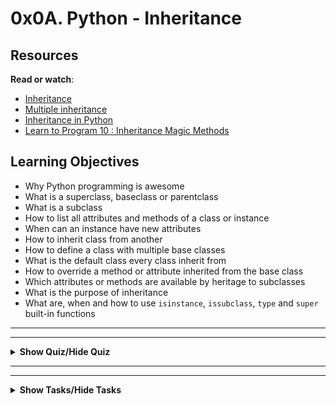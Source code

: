 # 0x0A. Python - Inheritance

## Resources

<p><strong>Read or watch</strong>:</p>

<ul>
<li><a href="https://docs.python.org/3/tutorial/classes.html#inheritance" title="Inheritance" target="_blank">Inheritance</a> </li>
<li><a href="https://docs.python.org/3/tutorial/classes.html#multiple-inheritance" title="Multiple inheritance" target="_blank">Multiple inheritance</a> </li>
<li><a href="https://www.packt.com/inheritance-python/" title="Inheritance in Python" target="_blank">Inheritance in Python</a> </li>
<li><a href="https://www.youtube.com/watch?v=d8kCdLCi6Lk" title="Learn to Program 10 : Inheritance Magic Methods" target="_blank">Learn to Program 10 : Inheritance Magic Methods</a> </li>
</ul>

## Learning Objectives

<ul>
<li>Why Python programming is awesome </li>
<li>What is a superclass, baseclass or parentclass</li>
<li>What is a subclass</li>
<li>How to list all attributes and methods of a class or instance</li>
<li>When can an instance have new attributes</li>
<li>How to inherit class from another</li>
<li>How to define a class with multiple base classes </li>
<li>What is the default class every class inherit from</li>
<li>How to override a method or attribute inherited from the base class</li>
<li>Which attributes or methods are available by heritage to subclasses</li>
<li>What is the purpose of inheritance</li>
<li>What are, when and how to use <code>isinstance</code>, <code>issubclass</code>, <code>type</code> and <code>super</code> built-in functions</li>
</ul>

---
---

<details>
    <summary><strong>Show Quiz/Hide Quiz</strong></summary><br>

### Quiz questions

<p>1.) What do these lines print?</p>

<pre><code>class Base():
    &quot;&quot;&quot; My base class &quot;&quot;&quot;

    __nb_instances = 0

    def __init__(self):
        Base.__nb_instances += 1
        self.id = Base.__nb_instances

b = Base()
print(b.id)
</code></pre>

A.) None


B.) 0


C.) 1

<details>
    <summary><strong><code>Show Answer/Hide Answer</code></strong></summary><br>
    
**C.) 1**
    
</details>
    
---

<p>2.) What do these lines print?</p>

    <pre><code>class Base():
        &quot;&quot;&quot; My base class &quot;&quot;&quot;
    
        __nb_instances = 0
    
        def __init__(self):
            Base.__nb_instances += 1
            self.id = Base.__nb_instances
    
    for i in range(3):
        b = Base()
    print(b.id)
    </code></pre>

    A.) None


    B.) 3
    
    
    C.) 4
    
    
    D.) 2

<details>
<summary><strong><code>Show Answer/Hide Answer</code></strong></summary><br>
        
** B.) 3**
        
</details>
        
---

<p>3.) What do these lines print?</p>

        <pre><code>class Base():
            &quot;&quot;&quot; My base class &quot;&quot;&quot;
        
            __nb_instances = 0
        
            def __init__(self):
                Base.__nb_instances += 1
                self.id = Base.__nb_instances
        
        class User(Base):
            &quot;&quot;&quot; My User class &quot;&quot;&quot;
            pass
        
        u = User()
        print(u.id)
        </code></pre>

        A.) None


        B.) 0
        
        
        C.) 1
        
        
        D.) 2

<details>
<summary><strong><code>Show Answer/Hide Answer</code></strong></summary><br>
            
**C.) 1**
            
</details>
            
---

<p>4.) What do these lines print?</p>

<pre><code>class Base():
    &quot;&quot;&quot; My base class &quot;&quot;&quot;

    __nb_instances = 0

    def __init__(self):
        Base.__nb_instances += 1
        self.id = Base.__nb_instances

class User(Base):
    &quot;&quot;&quot; My User class &quot;&quot;&quot;
    pass

for i in range(4):
    u = User()
print(u.id)
</code></pre>


A.) 4


B.) 3


C.) 5


D.) None

<details>
    <summary><strong><code>Show Answer/Hide Answer</code></strong></summary><br>
    
**A.) 4**
    
</details>
    
---

<p>5.) What do these lines print?</p>

<pre><code>class Base():
    &quot;&quot;&quot; My base class &quot;&quot;&quot;

    __nb_instances = 0

    def __init__(self):
        Base.__nb_instances += 1
        self.id = Base.__nb_instances

class User(Base):
    &quot;&quot;&quot; My User class &quot;&quot;&quot;
    pass

b = Base()
u = User()
print(u.id)
</code></pre>


A.) 0


B.) 1


C.) 2


D.) 3

<details>
  <summary><strong><code>Show Answer/Hide Answer</code></strong></summary><br>
  
  **C.) 2**
  
</details>
  
  ---

<p>6.) What do these lines print?</p>

<pre><code>class Base():
    &quot;&quot;&quot; My base class &quot;&quot;&quot;

    __nb_instances = 0

    def __init__(self):
        Base.__nb_instances += 1
        self.id = Base.__nb_instances

class User(Base):
    &quot;&quot;&quot; My User class &quot;&quot;&quot;

    def __init__(self):
        self.id = 89

u = User()
print(u.id)
</code></pre>


A.) 89


B.) 90


C.) 1

<details>
  <summary><strong><code>Show Answer/Hide Answer</code></strong></summary><br>
  
  **A.) 89**
  
  </details>
  
  ---

<p>7.) What do these lines print?</p>

<pre><code>class Base():
    &quot;&quot;&quot; My base class &quot;&quot;&quot;

    __nb_instances = 0

    def __init__(self):
        Base.__nb_instances += 1
        self.id = Base.__nb_instances

class User(Base):
    &quot;&quot;&quot; My User class &quot;&quot;&quot;

    def __init__(self):
        super().__init__()

u = User()
print(u.id)
</code></pre>


A.) None


B.) 0


C.) 1


D.) 2

<details>
  <summary><strong><code>Show Answer/Hide Answer</code></strong></summary><br>
  
  **C.) 1**
  
  </details>
  
  ---

<p>8.) What do these lines print?</p>

<pre><code>class Base():
    &quot;&quot;&quot; My base class &quot;&quot;&quot;

    __nb_instances = 0

    def __init__(self):
        Base.__nb_instances += 1
        self.id = Base.__nb_instances

class User(Base):
    &quot;&quot;&quot; My User class &quot;&quot;&quot;

    def __init__(self):
        self.id = 89
        super().__init__()

u = User()
print(u.id)

</code></pre>

A.) 89


B.) 90


C.) 1

<details>
  <summary><strong><code>Show Answer/Hide Answer</code></strong></summary><br>
  
  **C.) 1**
  
  </details>
  
  ---

<p>9.) What do these lines print?</p>

<pre><code>class Base():
    &quot;&quot;&quot; My base class &quot;&quot;&quot;

    __nb_instances = 0

    def __init__(self):
        Base.__nb_instances += 1
        self.id = Base.__nb_instances

class User(Base):
    &quot;&quot;&quot; My User class &quot;&quot;&quot;

    def __init__(self):
        super().__init__()
        self.id = 89

u = User()
print(u.id)
</code></pre>

A.) 89


B.) 90


C.) 1

<details>
  <summary><strong><code>Show Answer/Hide Answer</code></strong></summary><br>
  
  **A.) 89**
  
  </details>
  
  ---

<p>10.) What do these lines print?</p>

<pre><code>class Base():
    &quot;&quot;&quot; My base class &quot;&quot;&quot;

    __nb_instances = 0

    def __init__(self):
        Base.__nb_instances += 1
        self.id = Base.__nb_instances

class User(Base):
    &quot;&quot;&quot; My User class &quot;&quot;&quot;

    def __init__(self):
        super().__init__()
        self.id += 99

u = User()
print(u.id)
</code></pre>

A.) 99


B.) 100


C.) 1

<details>
  <summary><strong><code>Show Answer/Hide Answer</code></strong></summary><br>
  
  **B.) 100**
  
  </details>
  </details>
  
  
---
---

<details>
<summary><strong>Show Tasks/Hide Tasks</strong></summary><br>


## TASKS

### 0. Lookup
    
<p>Write a function that returns the list of available attributes and methods of an object:</p>

<ul>
<li>Prototype: <code>def lookup(obj):</code></li>
<li>Returns a <code>list</code> object</li>
<li>You are not allowed to import any module</li>
</ul>

<pre><code>guillaume@ubuntu:~/0x0A$ cat 0-main.py
#!/usr/bin/python3
lookup = __import__(&#39;0-lookup&#39;).lookup

class MyClass1(object):
    pass

class MyClass2(object):
    my_attr1 = 3
    def my_meth(self):
        pass

print(lookup(MyClass1))
print(lookup(MyClass2))
print(lookup(int))

guillaume@ubuntu:~/0x0A$ ./0-main.py
[&#39;__class__&#39;, &#39;__delattr__&#39;, &#39;__dict__&#39;, &#39;__dir__&#39;, &#39;__doc__&#39;, &#39;__eq__&#39;, &#39;__format__&#39;, &#39;__ge__&#39;, &#39;__getattribute__&#39;, &#39;__gt__&#39;, &#39;__hash__&#39;, &#39;__init__&#39;, &#39;__le__&#39;, &#39;__lt__&#39;, &#39;__module__&#39;, &#39;__ne__&#39;, &#39;__new__&#39;, &#39;__reduce__&#39;, &#39;__reduce_ex__&#39;, &#39;__repr__&#39;, &#39;__setattr__&#39;, &#39;__sizeof__&#39;, &#39;__str__&#39;, &#39;__subclasshook__&#39;, &#39;__weakref__&#39;]
[&#39;__class__&#39;, &#39;__delattr__&#39;, &#39;__dict__&#39;, &#39;__dir__&#39;, &#39;__doc__&#39;, &#39;__eq__&#39;, &#39;__format__&#39;, &#39;__ge__&#39;, &#39;__getattribute__&#39;, &#39;__gt__&#39;, &#39;__hash__&#39;, &#39;__init__&#39;, &#39;__le__&#39;, &#39;__lt__&#39;, &#39;__module__&#39;, &#39;__ne__&#39;, &#39;__new__&#39;, &#39;__reduce__&#39;, &#39;__reduce_ex__&#39;, &#39;__repr__&#39;, &#39;__setattr__&#39;, &#39;__sizeof__&#39;, &#39;__str__&#39;, &#39;__subclasshook__&#39;, &#39;__weakref__&#39;, &#39;my_attr1&#39;, &#39;my_meth&#39;]
[&#39;__abs__&#39;, &#39;__add__&#39;, &#39;__and__&#39;, &#39;__bool__&#39;, &#39;__ceil__&#39;, &#39;__class__&#39;, &#39;__delattr__&#39;, &#39;__dir__&#39;, &#39;__divmod__&#39;, &#39;__doc__&#39;, &#39;__eq__&#39;, &#39;__float__&#39;, &#39;__floor__&#39;, &#39;__floordiv__&#39;, &#39;__format__&#39;, &#39;__ge__&#39;, &#39;__getattribute__&#39;, &#39;__getnewargs__&#39;, &#39;__gt__&#39;, &#39;__hash__&#39;, &#39;__index__&#39;, &#39;__init__&#39;, &#39;__int__&#39;, &#39;__invert__&#39;, &#39;__le__&#39;, &#39;__lshift__&#39;, &#39;__lt__&#39;, &#39;__mod__&#39;, &#39;__mul__&#39;, &#39;__ne__&#39;, &#39;__neg__&#39;, &#39;__new__&#39;, &#39;__or__&#39;, &#39;__pos__&#39;, &#39;__pow__&#39;, &#39;__radd__&#39;, &#39;__rand__&#39;, &#39;__rdivmod__&#39;, &#39;__reduce__&#39;, &#39;__reduce_ex__&#39;, &#39;__repr__&#39;, &#39;__rfloordiv__&#39;, &#39;__rlshift__&#39;, &#39;__rmod__&#39;, &#39;__rmul__&#39;, &#39;__ror__&#39;, &#39;__round__&#39;, &#39;__rpow__&#39;, &#39;__rrshift__&#39;, &#39;__rshift__&#39;, &#39;__rsub__&#39;, &#39;__rtruediv__&#39;, &#39;__rxor__&#39;, &#39;__setattr__&#39;, &#39;__sizeof__&#39;, &#39;__str__&#39;, &#39;__sub__&#39;, &#39;__subclasshook__&#39;, &#39;__truediv__&#39;, &#39;__trunc__&#39;, &#39;__xor__&#39;, &#39;bit_length&#39;, &#39;conjugate&#39;, &#39;denominator&#39;, &#39;from_bytes&#39;, &#39;imag&#39;, &#39;numerator&#39;, &#39;real&#39;, &#39;to_bytes&#39;]
guillaume@ubuntu:~/0x0A$ 
</code></pre>

<p><strong>No test cases needed</strong></p>

  </div>

### 1. My list
    
<p>Write a class <code>MyList</code> that inherits from <code>list</code>:</p>

<ul>
<li>Public instance method: <code>def print_sorted(self):</code> that prints the list, but sorted (ascending sort)</li>
<li>You can assume that all the elements of the list will be of type <code>int</code></li>
<li>You are not allowed to import any module</li>
</ul>

<pre><code>guillaume@ubuntu:~/0x0A$ cat 1-main.py
#!/usr/bin/python3
MyList = __import__(&#39;1-my_list&#39;).MyList

my_list = MyList()
my_list.append(1)
my_list.append(4)
my_list.append(2)
my_list.append(3)
my_list.append(5)
print(my_list)
my_list.print_sorted()
print(my_list)

guillaume@ubuntu:~/0x0A$ ./1-main.py
[1, 4, 2, 3, 5]
[1, 2, 3, 4, 5]
[1, 4, 2, 3, 5]
guillaume@ubuntu:~/0x0A$ 
</code></pre>

  </div>

### 2. Exact same object
    
<p>Write a function that returns <code>True</code> if the object is <em>exactly</em> an instance of the specified class ; otherwise <code>False</code>.</p>

<ul>
<li>Prototype: <code>def is_same_class(obj, a_class):</code></li>
<li>You are not allowed to import any module</li>
</ul>

<pre><code>guillaume@ubuntu:~/0x0A$ cat 2-main.py
#!/usr/bin/python3
is_same_class = __import__(&#39;2-is_same_class&#39;).is_same_class

a = 1
if is_same_class(a, int):
    print(&quot;{} is an instance of the class {}&quot;.format(a, int.__name__))
if is_same_class(a, float):
    print(&quot;{} is an instance of the class {}&quot;.format(a, float.__name__))
if is_same_class(a, object):
    print(&quot;{} is an instance of the class {}&quot;.format(a, object.__name__))

guillaume@ubuntu:~/0x0A$ ./2-main.py
1 is an instance of the class int
guillaume@ubuntu:~/0x0A$ 
</code></pre>

<p><strong>No test cases needed</strong></p>

  </div>

### 3. Same class or inherit from
    
<p>Write a function that returns <code>True</code> if the object is an instance of, or if the object is an instance of a class that inherited from, the specified class ; otherwise <code>False</code>.</p>

<ul>
<li>Prototype: <code>def is_kind_of_class(obj, a_class):</code></li>
<li>You are not allowed to import any module</li>
</ul>

<pre><code>guillaume@ubuntu:~/0x0A$ cat 3-main.py
#!/usr/bin/python3
is_kind_of_class = __import__(&#39;3-is_kind_of_class&#39;).is_kind_of_class

a = 1
if is_kind_of_class(a, int):
    print(&quot;{} comes from {}&quot;.format(a, int.__name__))
if is_kind_of_class(a, float):
    print(&quot;{} comes from {}&quot;.format(a, float.__name__))
if is_kind_of_class(a, object):
    print(&quot;{} comes from {}&quot;.format(a, object.__name__))

guillaume@ubuntu:~/0x0A$ ./3-main.py
1 comes from int
1 comes from object
guillaume@ubuntu:~/0x0A$ 
</code></pre>

<p><strong>No test cases needed</strong></p>

  </div>

### 4. Only sub class of
    
<p>Write a function that returns <code>True</code> if the object is an instance of a class that inherited (directly or indirectly) from the specified class ; otherwise <code>False</code>.</p>

<ul>
<li>Prototype: <code>def inherits_from(obj, a_class):</code></li>
<li>You are not allowed to import any module</li>
</ul>

<pre><code>guillaume@ubuntu:~/0x0A$ cat 4-main.py
#!/usr/bin/python3
inherits_from = __import__(&#39;4-inherits_from&#39;).inherits_from

a = True
if inherits_from(a, int):
    print(&quot;{} inherited from class {}&quot;.format(a, int.__name__))
if inherits_from(a, bool):
    print(&quot;{} inherited from class {}&quot;.format(a, bool.__name__))
if inherits_from(a, object):
    print(&quot;{} inherited from class {}&quot;.format(a, object.__name__))

guillaume@ubuntu:~/0x0A$ ./4-main.py
True inherited from class int
True inherited from class object
guillaume@ubuntu:~/0x0A$ 
</code></pre>

<p><strong>No test cases needed</strong></p>

  </div>

### 5. Geometry module

<p>Write an empty class <code>BaseGeometry</code>.</p>

<ul>
<li>You are not allowed to import any module</li>
</ul>

<pre><code>guillaume@ubuntu:~/0x0A$ cat 5-main.py
#!/usr/bin/python3
BaseGeometry = __import__(&#39;5-base_geometry&#39;).BaseGeometry

bg = BaseGeometry()

print(bg)
print(dir(bg))
print(dir(BaseGeometry))

guillaume@ubuntu:~/0x0A$ ./5-main.py
&lt;5-base_geometry.BaseGeometry object at 0x7f2050c69208&gt;
[&#39;__class__&#39;, &#39;__delattr__&#39;, &#39;__dict__&#39;, &#39;__dir__&#39;, &#39;__doc__&#39;, &#39;__eq__&#39;, &#39;__format__&#39;, &#39;__ge__&#39;, &#39;__getattribute__&#39;, &#39;__gt__&#39;, &#39;__hash__&#39;, &#39;__init__&#39;, &#39;__le__&#39;, &#39;__lt__&#39;, &#39;__module__&#39;, &#39;__ne__&#39;, &#39;__new__&#39;, &#39;__reduce__&#39;, &#39;__reduce_ex__&#39;, &#39;__repr__&#39;, &#39;__setattr__&#39;, &#39;__sizeof__&#39;, &#39;__str__&#39;, &#39;__subclasshook__&#39;, &#39;__weakref__&#39;]
[&#39;__class__&#39;, &#39;__delattr__&#39;, &#39;__dict__&#39;, &#39;__dir__&#39;, &#39;__doc__&#39;, &#39;__eq__&#39;, &#39;__format__&#39;, &#39;__ge__&#39;, &#39;__getattribute__&#39;, &#39;__gt__&#39;, &#39;__hash__&#39;, &#39;__init__&#39;, &#39;__le__&#39;, &#39;__lt__&#39;, &#39;__module__&#39;, &#39;__ne__&#39;, &#39;__new__&#39;, &#39;__reduce__&#39;, &#39;__reduce_ex__&#39;, &#39;__repr__&#39;, &#39;__setattr__&#39;, &#39;__sizeof__&#39;, &#39;__str__&#39;, &#39;__subclasshook__&#39;, &#39;__weakref__&#39;]
guillaume@ubuntu:~/0x0A$ 
</code></pre>

<p><strong>No test cases needed</strong></p>


### 6. Improve Geometry
    
<p>Write a class <code>BaseGeometry</code> (based on <code>5-base_geometry.py</code>).</p>

<ul>
<li>Public instance method: <code>def area(self):</code> that raises an <code>Exception</code> with the message <code>area() is not implemented</code></li>
<li>You are not allowed to import any module</li>
</ul>

<pre><code>guillaume@ubuntu:~/0x0A$ cat 6-main.py
#!/usr/bin/python3
BaseGeometry = __import__(&#39;6-base_geometry&#39;).BaseGeometry

bg = BaseGeometry()

try:
    print(bg.area())
except Exception as e:
    print(&quot;[{}] {}&quot;.format(e.__class__.__name__, e))

guillaume@ubuntu:~/0x0A$ ./6-main.py
[Exception] area() is not implemented
guillaume@ubuntu:~/0x0A$ 
</code></pre>

<p><strong>No test cases needed</strong></p>

  </div>

### 7. Integer validator
    
<p>Write a class <code>BaseGeometry</code> (based on <code>6-base_geometry.py</code>).</p>

<ul>
<li>Public instance method: <code>def area(self):</code> that raises an <code>Exception</code> with the message <code>area() is not implemented</code></li>
<li>Public instance method: <code>def integer_validator(self, name, value):</code> that validates <code>value</code>:

<ul>
<li>you can assume <code>name</code> is always a string</li>
<li>if <code>value</code> is not an integer: raise a <code>TypeError</code> exception, with the message <code>&lt;name&gt; must be an integer</code></li>
<li>if <code>value</code> is less or equal to 0: raise a <code>ValueError</code> exception with the message <code>&lt;name&gt; must be greater than 0</code></li>
</ul></li>
<li>You are not allowed to import any module</li>
</ul>

<pre><code>guillaume@ubuntu:~/0x0A$ cat 7-main.py
#!/usr/bin/python3
BaseGeometry = __import__(&#39;7-base_geometry&#39;).BaseGeometry

bg = BaseGeometry()

bg.integer_validator(&quot;my_int&quot;, 12)
bg.integer_validator(&quot;width&quot;, 89)

try:
    bg.integer_validator(&quot;name&quot;, &quot;John&quot;)
except Exception as e:
    print(&quot;[{}] {}&quot;.format(e.__class__.__name__, e))

try:
    bg.integer_validator(&quot;age&quot;, 0)
except Exception as e:
    print(&quot;[{}] {}&quot;.format(e.__class__.__name__, e))

try:
    bg.integer_validator(&quot;distance&quot;, -4)
except Exception as e:
    print(&quot;[{}] {}&quot;.format(e.__class__.__name__, e))

guillaume@ubuntu:~/0x0A$ ./7-main.py
[TypeError] name must be an integer
[ValueError] age must be greater than 0
[ValueError] distance must be greater than 0
guillaume@ubuntu:~/0x0A$ 
</code></pre>

  </div>

### 8. Rectangle
    
<p>Write a class <code>Rectangle</code> that inherits from <code>BaseGeometry</code> (<code>7-base_geometry.py</code>).</p>

<ul>
<li>Instantiation with <code>width</code> and <code>height</code>: <code>def __init__(self, width, height):</code>

<ul>
<li><code>width</code> and <code>height</code> must be private. No getter or setter</li>
<li><code>width</code> and <code>height</code> must be positive integers, validated by <code>integer_validator</code></li>
</ul></li>
</ul>

<pre><code>guillaume@ubuntu:~/0x0A$ cat 8-main.py
#!/usr/bin/python3
Rectangle = __import__(&#39;8-rectangle&#39;).Rectangle

r = Rectangle(3, 5)

print(r)
print(dir(r))

try:
    print(&quot;Rectangle: {} - {}&quot;.format(r.width, r.height))
except Exception as e:
    print(&quot;[{}] {}&quot;.format(e.__class__.__name__, e))

try:
    r2 = Rectangle(4, True)
except Exception as e:
    print(&quot;[{}] {}&quot;.format(e.__class__.__name__, e))

guillaume@ubuntu:~/0x0A$ ./8-main.py
&lt;8-rectangle.Rectangle object at 0x7f6f488f7eb8&gt;
[&#39;_Rectangle__height&#39;, &#39;_Rectangle__width&#39;, &#39;__class__&#39;, &#39;__delattr__&#39;, &#39;__dict__&#39;, &#39;__dir__&#39;, &#39;__doc__&#39;, &#39;__eq__&#39;, &#39;__format__&#39;, &#39;__ge__&#39;, &#39;__getattribute__&#39;, &#39;__gt__&#39;, &#39;__hash__&#39;, &#39;__init__&#39;, &#39;__le__&#39;, &#39;__lt__&#39;, &#39;__module__&#39;, &#39;__ne__&#39;, &#39;__new__&#39;, &#39;__reduce__&#39;, &#39;__reduce_ex__&#39;, &#39;__repr__&#39;, &#39;__setattr__&#39;, &#39;__sizeof__&#39;, &#39;__str__&#39;, &#39;__subclasshook__&#39;, &#39;__weakref__&#39;, &#39;area&#39;, &#39;integer_validator&#39;]
[AttributeError] &#39;Rectangle&#39; object has no attribute &#39;width&#39;
[TypeError] height must be an integer
guillaume@ubuntu:~/0x0A$ 
</code></pre>

<p><strong>No test cases needed</strong></p>

  </div>

### 9. Full rectangle
   
<p>Write a class <code>Rectangle</code> that inherits from <code>BaseGeometry</code> (<code>7-base_geometry.py</code>).
(task based on <code>8-rectangle.py</code>)</p>

<ul>
<li>Instantiation with <code>width</code> and <code>height</code>: <code>def __init__(self, width, height):</code>:

<ul>
<li><code>width</code> and <code>height</code> must be private. No getter or setter</li>
<li><code>width</code> and <code>height</code> must be positive integers validated by <code>integer_validator</code></li>
</ul></li>
<li>the <code>area()</code> method must be implemented</li>
<li><code>print()</code> should print, and <code>str()</code> should return, the following rectangle description: <code>[Rectangle] &lt;width&gt;/&lt;height&gt;</code></li>
</ul>

<pre><code>guillaume@ubuntu:~/0x0A$ cat 9-main.py
#!/usr/bin/python3
Rectangle = __import__(&#39;9-rectangle&#39;).Rectangle

r = Rectangle(3, 5)

print(r)
print(r.area())

guillaume@ubuntu:~/0x0A$ ./9-main.py
[Rectangle] 3/5
15
guillaume@ubuntu:~/0x0A$ 
</code></pre>

<p><strong>No test cases needed</strong></p>

  </div>

### 10. Square #1
    
<p>Write a class <code>Square</code> that inherits from <code>Rectangle</code> (<code>9-rectangle.py</code>):</p>

<ul>
<li>Instantiation with <code>size</code>: <code>def __init__(self, size):</code>:

<ul>
<li><code>size</code> must be private. No getter or setter</li>
<li><code>size</code> must be a positive integer, validated by <code>integer_validator</code></li>
</ul></li>
<li>the <code>area()</code> method must be implemented</li>
</ul>

<pre><code>guillaume@ubuntu:~/0x0A$ cat 10-main.py
#!/usr/bin/python3
Square = __import__(&#39;10-square&#39;).Square

s = Square(13)

print(s)
print(s.area())

guillaume@ubuntu:~/0x0A$ ./10-main.py
[Rectangle] 13/13
169
guillaume@ubuntu:~/0x0A$ 
</code></pre>

<p><strong>No test cases needed</strong></p>

  </div>

### 11. Square #2
  
<p>Write a class <code>Square</code> that inherits from <code>Rectangle</code> (<code>9-rectangle.py</code>).
(task based on <code>10-square.py</code>).</p>

<ul>
<li>Instantiation with <code>size</code>: <code>def __init__(self, size):</code>:

<ul>
<li><code>size</code> must be private. No getter or setter</li>
<li><code>size</code> must be a positive integer, validated by <code>integer_validator</code></li>
</ul></li>
<li>the <code>area()</code> method must be implemented</li>
<li><code>print()</code> should print, and <code>str()</code> should return, the square description: <code>[Square] &lt;width&gt;/&lt;height&gt;</code></li>
</ul>

<pre><code>guillaume@ubuntu:~/0x0A$ cat 11-main.py
#!/usr/bin/python3
Square = __import__(&#39;11-square&#39;).Square

s = Square(13)

print(s)
print(s.area())

guillaume@ubuntu:~/0x0A$ ./11-main.py
[Square] 13/13
169
guillaume@ubuntu:~/0x0A$ 
</code></pre>

<p><strong>No test cases needed</strong></p>

  </div>

### 12. My integer
    
<p>Write a class <code>MyInt</code> that inherits from <code>int</code>:</p>

<ul>
<li><code>MyInt</code> is a rebel. <code>MyInt</code> has <code>==</code> and <code>!=</code> operators inverted</li>
<li>You are not allowed to import any module</li>
</ul>

<pre><code>guillaume@ubuntu:~/0x0A$ cat 100-main.py
#!/usr/bin/python3
MyInt = __import__(&#39;100-my_int&#39;).MyInt

my_i = MyInt(3)
print(my_i)
print(my_i == 3)
print(my_i != 3)

guillaume@ubuntu:~/0x0A$ ./100-main.py
3
False
True
guillaume@ubuntu:~/0x0A$ 
</code></pre>

<p><strong>No test cases needed</strong></p>

  </div>

### 13. Can I?
   
<p>Write a function that adds a new attribute to an object if it&rsquo;s possible:</p>

<ul>
<li>Raise a <code>TypeError</code> exception, with the message <code>can&#39;t add new attribute</code> if the object can&rsquo;t have new attribute</li>
<li>You are not allowed to use <code>try/except</code></li>
<li>You are not allowed to import any module</li>
</ul>

<pre><code>guillaume@ubuntu:~/0x0A$ cat 101-main.py
#!/usr/bin/python3
add_attribute = __import__(&#39;101-add_attribute&#39;).add_attribute

class MyClass():
    pass

mc = MyClass()
add_attribute(mc, &quot;name&quot;, &quot;John&quot;)
print(mc.name)

try:
    a = &quot;My String&quot;
    add_attribute(a, &quot;name&quot;, &quot;Bob&quot;)
    print(a.name)
except Exception as e:
    print(&quot;[{}] {}&quot;.format(e.__class__.__name__, e))

guillaume@ubuntu:~/0x0A$ ./101-main.py
John
[TypeError] can&#39;t add new attribute
guillaume@ubuntu:~/0x0A$ 
</code></pre>

<p><strong>No test cases needed</strong></p>

  </div>

  </details>








